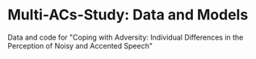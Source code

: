 # Multi-ACs-Study: Data and Models
Data and code for "Coping with Adversity: Individual Differences in the Perception of Noisy and Accented Speech"
